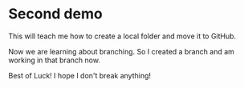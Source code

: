 # Second demo

This will teach me how to create a local folder and move it to GitHub.

Now we are learning about branching. So I created a branch and am working in that branch now.

Best of Luck! I hope I don't break anything!
